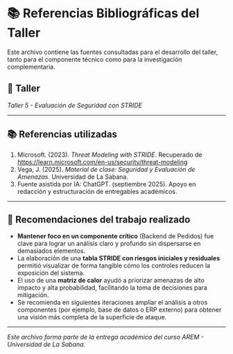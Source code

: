 # 📚 Referencias Bibliográficas del Taller

Este archivo contiene las fuentes consultadas para el desarrollo del taller, tanto para el componente técnico como para la investigación complementaria.

## 🔖 Taller
_Taller 5 - Evaluación de Seguridad con STRIDE_

---

## 📚 Referencias utilizadas

1. Microsoft. (2023). *Threat Modeling with STRIDE*. Recuperado de [https://learn.microsoft.com/en-us/security/threat-modeling  ](https://learn.microsoft.com/en-us/azure/security/develop/threat-modeling-tool-threats)
2. Vega, J. (2025). *Material de clase: Seguridad y Evaluación de Amenazas*. Universidad de La Sabana.  
3. Fuente asistida por IA: ChatGPT. (septiembre 2025). Apoyo en redacción y estructuración de entregables académicos.  

---

## 📌 Recomendaciones del trabajo realizado

- **Mantener foco en un componente crítico** (Backend de Pedidos) fue clave para lograr un análisis claro y profundo sin dispersarse en demasiados elementos.  
- La elaboración de una **tabla STRIDE con riesgos iniciales y residuales** permitió visualizar de forma tangible cómo los controles reducen la exposición del sistema.  
- El uso de una **matriz de calor** ayudó a priorizar amenazas de alto impacto y alta probabilidad, facilitando la toma de decisiones para mitigación.  
- Se recomienda en siguientes iteraciones ampliar el análisis a otros componentes (por ejemplo, base de datos o ERP externo) para obtener una visión más completa de la superficie de ataque.  

---

_Este archivo forma parte de la entrega académica del curso AREM - Universidad de La Sabana._
